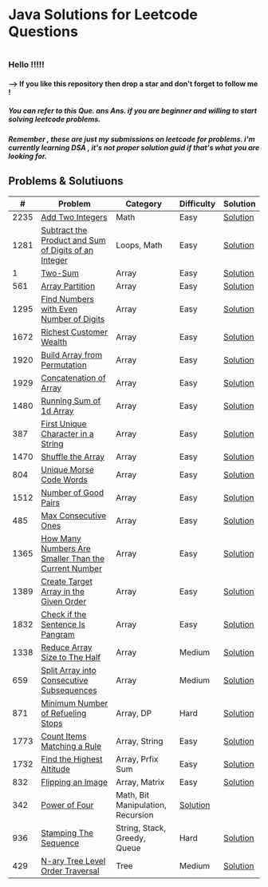 <h1>Java Solutions for Leetcode Questions<h1>   
<h3>Hello !!!!!</h3>

<h4> --> If you like this repository then drop a star and don't forget to follow me ! </h4>
<h5> You can refer to this Que. ans Ans. if you are beginner and willing to start solving leetcode problems. </h5>
<h5>Remember , these are just my submissions on leetcode for problems. i'm currently learning DSA , it's not proper solution guid if that's what you are looking for.</h5>
   
   <h2>Problems & Solutiuons</h2> 

| # | Problem | Category | Difficulty | Solution |
| --- | --- | --- | --- | --- |
|2235|[Add Two Integers](https://leetcode.com/problems/add-two-integers/)|Math|Easy|[Solution](https://github.com/SahilRathod17/Leetcode_Java/blob/main/Easy/2235_%20Add%20Two%20Integers.java)|
|1281|[Subtract the Product and Sum of Digits of an Integer](https://leetcode.com/problems/subtract-the-product-and-sum-of-digits-of-an-integer/)|Loops, Math|Easy|[Solution](https://github.com/SahilRathod17/Leetcode_Java/blob/main/Easy/1281_Subtract%20the%20Product%20and%20Sum%20of%20Digits%20of%20an%20Integer.java)|
|  1 |[Two-Sum](https://leetcode.com/problems/two-sum/)|Array|Easy|[Solution](https://github.com/SahilRathod17/Leetcode_Java/blob/main/Easy/1_Two%20Sum.java)|
|561|[Array Partition](https://leetcode.com/problems/array-partition/)|Array|Easy|[Solution](https://github.com/SahilRathod17/Leetcode_Java/blob/main/Easy/561_Array%20Partition.java)|
|1295|[Find Numbers with Even Number of Digits](https://leetcode.com/problems/find-numbers-with-even-number-of-digits/)|Array|Easy|[Solution](https://github.com/SahilRathod17/Leetcode_Java/blob/main/Easy/1295_Find%20Numbers%20with%20Even%20Number%20of%20Digits.java)|
|1672|[Richest Customer Wealth](https://leetcode.com/problems/richest-customer-wealth/)|Array|Easy|[Solution](https://github.com/SahilRathod17/Leetcode_Java/blob/main/Easy/1672_Richest%20Customer%20Wealth.java)|
|1920|[Build Array from Permutation](https://leetcode.com/problems/build-array-from-permutation/)|Array|Easy|[Solution](https://github.com/SahilRathod17/Leetcode_Java/blob/main/Easy/1920_Build%20Array%20from%20Permutation.java)|
|1929|[Concatenation of Array](https://leetcode.com/problems/concatenation-of-array/)|Array|Easy|[Solution](https://github.com/SahilRathod17/Leetcode_Java/blob/main/Easy/1929_Concatenation%20of%20Array.java)|
|1480|[Running Sum of 1d Array](https://leetcode.com/problems/running-sum-of-1d-array/)|Array|Easy|[Solution](https://github.com/SahilRathod17/Leetcode_Java/blob/main/Easy/1480_Running%20Sum%20of%201d%20Array.java)|
|387|[First Unique Character in a String](https://leetcode.com/problems/first-unique-character-in-a-string/)|Array|Easy|[Solution](https://github.com/SahilRathod17/Leetcode_Java/blob/main/Easy/387_First%20Unique%20Character%20in%20a%20String.java)|
|1470|[Shuffle the Array](https://leetcode.com/problems/shuffle-the-array/)|Array|Easy|[Solution](https://github.com/SahilRathod17/Leetcode_Java/blob/main/Easy/1470_Shuffle%20the%20Array.java)|
|804|[Unique Morse Code Words](https://leetcode.com/problems/unique-morse-code-words/)|Array|Easy|[Solution](https://github.com/SahilRathod17/Leetcode_Java/blob/main/Easy/804_Unique%20Morse%20Code%20Words.java)|
|1512|[Number of Good Pairs](https://leetcode.com/problems/number-of-good-pairs/)|Array|Easy|[Solution](https://github.com/SahilRathod17/Leetcode_Java/blob/main/Easy/1512_Number%20of%20Good%20Pairs.java)|
|485|[Max Consecutive Ones](https://leetcode.com/problems/max-consecutive-ones/)|Array|Easy|[Solution](https://github.com/SahilRathod17/Leetcode_Java/blob/main/Easy/485_Max%20Consecutive%20Ones.java)|
|1365|[How Many Numbers Are Smaller Than the Current Number](https://leetcode.com/problems/how-many-numbers-are-smaller-than-the-current-number/)|Array|Easy|[Solution](https://github.com/SahilRathod17/Leetcode_Java/blob/main/Easy/1365_How%20Many%20Numbers%20Are%20Smaller%20Than%20the%20Current%20Number.java)|
|1389|[Create Target Array in the Given Order](https://leetcode.com/problems/create-target-array-in-the-given-order/)|Array|Easy|[Solution](https://github.com/SahilRathod17/Leetcode_Java/blob/main/Easy/1389_Create%20Target%20Array%20in%20the%20Given%20Order.java)|
|1832|[Check if the Sentence Is Pangram](https://leetcode.com/problems/check-if-the-sentence-is-pangram/)|Array|Easy|[Solution](https://github.com/SahilRathod17/Leetcode_Java/blob/main/Easy/1832_Check%20if%20the%20Sentence%20Is%20Pangram.java)|
|1338|[Reduce Array Size to The Half](https://leetcode.com/problems/reduce-array-size-to-the-half/)|Array|Medium|[Solution](https://github.com/SahilRathod17/Leetcode_Java/blob/main/Medium/1338_Reduce%20Array%20Size%20to%20The%20Half.java)|
|659|[Split Array into Consecutive Subsequences](https://leetcode.com/problems/split-array-into-consecutive-subsequences/)|Array|Medium|[Solution](https://github.com/SahilRathod17/Leetcode_Java/blob/main/Medium/659_Split%20Array%20into%20Consecutive%20Subsequences.java)
|871|[Minimum Number of Refueling Stops](https://leetcode.com/problems/minimum-number-of-refueling-stops/)|Array, DP|Hard|[Solution](https://github.com/SahilRathod17/Leetcode_Java/blob/main/Hard/871_Minimum%20Number%20of%20Refueling%20Stops.java)
|1773|[Count Items Matching a Rule](https://leetcode.com/problems/count-items-matching-a-rule/)|Array, String|Easy|[Solution](https://github.com/SahilRathod17/Leetcode_Java/blob/main/Easy/1773_Count%20Items%20Matching%20a%20Rule.java)
|1732|[Find the Highest Altitude](https://leetcode.com/problems/find-the-highest-altitude/)|Array, Prfix Sum|Easy|[Solution](https://github.com/SahilRathod17/Leetcode_Java/blob/main/Easy/1732_Find%20the%20Highest%20Altitude.java)
|832|[Flipping an Image](https://leetcode.com/problems/flipping-an-image/)|Array, Matrix|Easy|[Solution](https://github.com/SahilRathod17/Leetcode_Java/blob/main/Easy/832_Flipping%20an%20Image.java)
|342|[Power of Four](https://leetcode.com/problems/power-of-four/description/)|Math, Bit Manipulation, Recursion|[Solution](https://github.com/SahilRathod17/Leetcode_Java/blob/main/Easy/342.%20Power%20of%20Four.java)
|936|[Stamping The Sequence](https://leetcode.com/problems/stamping-the-sequence/description/)|String, Stack, Greedy, Queue|Hard|[Solution](https://github.com/SahilRathod17/Leetcode_Java/blob/main/Hard/936.%20Stamping%20The%20Sequence.java)
|429|[N-ary Tree Level Order Traversal](https://leetcode.com/problems/n-ary-tree-level-order-traversal/)|Tree|Medium|[Solution](https://github.com/SahilRathod17/Leetcode_Java/blob/main/Medium/429_N-ary%20Tree%20Level%20Order%20Traversal.java)|

